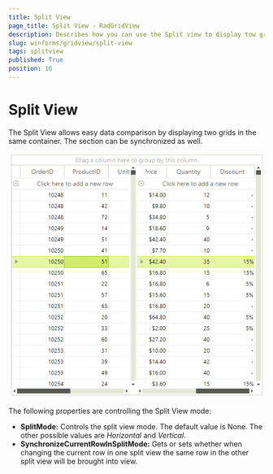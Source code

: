 ```yaml
---
title: Split View
page_title: Split View - RadGridView
description: Describes how you can use the Split view to display tow grid withing the same container which allows easy data comparison.  
slug: winforms/gridview/split-view
tags: splitview
published: True
position: 16
---
```


# Split View

The Split View allows easy data comparison by displaying two grids in the same container. The section can be synchronized as well.  

![WinForms RadGridView Split View](images/radgridview-split-view.png)

The following properties are controlling the Split View mode:

* __SplitMode:__ Controls the split view mode. The default value is None. The other possible values are *Horizontal* and *Vertical*. 
* __SynchronizeCurrentRowInSplitMode:__ Gets or sets whether when changing the current row in one split view the same row in the other split view will be brought into view.
